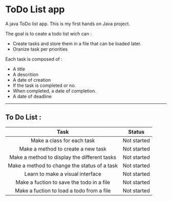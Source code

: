 # ToDo List app
A java ToDo list app.
This is my first hands on Java project. 

The goal is to ceate a todo list wich can :
 - Create tasks and store them in a file that can be loaded later.
 - Oranize task per priorities

Each task is composed of :
 - A title
 - A descrition
 - A date of creation
 - If the task is completed or no.
 - When completed, a date of completion.
 - A date of deadline

 ***

 ## To Do List :
 | **Task** | **Status** |
 | :------: | :--------: |
 | Make a class for each task | Not started |
 | Make a method to create a new task | Not started |
 | Make a method to display the different tasks | Not started |
 | Make a method to change the status of a task | Not started |
 | Learn to make a visual interface | Not started |
 | Make a fuction to save the todo in a file | Not started |
 | Make a fuction to load a todo from a file | Not started |
